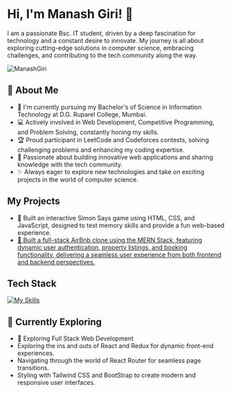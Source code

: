 # Hi, I'm Manash Giri! 👋

I am a passionate Bsc. IT student, driven by a deep fascination for technology and a constant desire to innovate. My journey is all about exploring cutting-edge solutions in computer science, embracing challenges, and contributing to the tech community along the way.

![ManashGiri](https://github-readme-stats.vercel.app/api?username=ManashGiri&theme=vue-dark&show_icons=true&hide_border=true&count_private=true)

## 🚀 About Me

- 🔭 I'm currently pursuing my Bachelor's of Science in Information Technology at D.G. Ruparel College, Mumbai.
- 💻 Actively involved in Web Development, Competitive Programming, and Problem Solving, constantly honing my skills.
- 🏆 Proud participant in LeetCode and Codeforces contests, solving challenging problems and enhancing my coding expertise.
- 🚀 Passionate about building innovative web applications and sharing knowledge with the tech community.
- ✨ Always eager to explore new technologies and take on exciting projects in the world of computer science.

## My Projects
- 🚀 Built an interactive Simon Says game using HTML, CSS, and JavaScript, designed to test memory skills and provide a fun web-based experience.
- [🚀 Built a full-stack AirBnb clone using the MERN Stack, featuring dynamic user authentication, property listings, and booking functionality, delivering a seamless user experience from both frontend and backend perspectives.](https://nestin-wnne.onrender.com/listings)

## Tech Stack
[![My Skills](https://skillicons.dev/icons?i=java,js,html,css,express,nodejs,react,mongodb,mysql,git,github,cpp,c,python)](https://skillicons.dev)

## 🌱 Currently Exploring

  - 🚀 Exploring Full Stack Web Development
  - Exploring the ins and outs of React and Redux for dynamic front-end experiences.
  - Navigating through the world of React Router for seamless page transitions.
  - Styling with Tailwind CSS and BootStrap to create modern and responsive user interfaces.
<!--
 ## 🏆 Achievements

- Completed 600+ questions on Leetcode.


## 📬 Get in Touch

- Connect with me on [Twitter]
- Connect with me on [Linkedin]
- Connect Here [Linktree]

Thanks for stopping by! Let's connect and explore the fascinating world of technology together. 🚀

<!--

Here are some ideas to get you started:

- 🔭 I’m currently working on ...
- 🌱 I’m currently learning ...
- 👯 I’m looking to collaborate on ...
- 🤔 I’m looking for help with ...
- 💬 Ask me about ...
- 📫 How to reach me: ...
- 😄 Pronouns: ...
- ⚡ Fun fact: ...
-->
